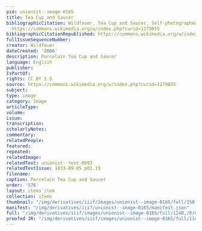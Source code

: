 ```yaml
---
pid: unionist--image-0165
title: Tea Cup and Saucer
bibliographicCitation: Wildfeuer, Tea Cup and Saucer, Self-photographed, CC BY 2.5,
  https://commons.wikimedia.org/w/index.php?curid=1279855
bibliographicCitationRepublished: https://commons.wikimedia.org/w/index.php?curid=1279855
fullIssueSequenceNumber: 
creator: Wildfeuer
dateCreated: '2006'
description: Porcelain Tea Cup and Saucer
language: English
publisher: 
IsPartOf: 
rights: CC BY 2.5
source: https://commons.wikimedia.org/w/index.php?curid=1279855
subject: 
type: image
category: Image
articleType: 
volume: 
issue: 
transcription: 
scholarlyNotes: 
commentary: 
relatedPeople: 
featured: 
repeated: 
relatedImage: 
relatedText: unionist--text-0093
relatedTextIssue: 1833-09-05 p01.19
filename: 
caption: Porcelain Tea Cup and Saucer
order: '576'
layout: items_item
collection: items
thumbnail: "/img/derivatives/iiif/images/unionist--image-0165/full/250,/0/default.jpg"
manifest: "/img/derivatives/iiif/unionist--image-0165/manifest.json"
full: "/img/derivatives/iiif/images/unionist--image-0165/full/1140,/0/default.jpg"
proofed JR: "/img/derivatives/iiif/images/unionist--image-0165/full/1140,/0/default.jpg"
---
```

